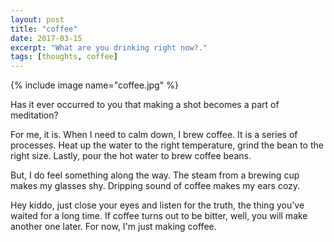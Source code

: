 ```yaml
---
layout: post
title: "coffee"
date: 2017-03-15
excerpt: "What are you drinking right now?."
tags: [thoughts, coffee]
---
```


{% include image name="coffee.jpg" %}

Has it ever occurred to you that making a shot becomes a part of meditation?

For me, it is.
When I need to calm down, I brew coffee. 
It is a series of processes.
Heat up the water to the right temperature, grind the bean to the right size. 
Lastly, pour the hot water to brew coffee beans.

But, I do feel something along the way.
The steam from a brewing cup makes my glasses shy. 
Dripping sound of coffee makes my ears cozy.

Hey kiddo, just close your eyes and listen for the truth, the thing you've waited for a long time.
If coffee turns out to be bitter, well, you will make another one later. For now, I'm just making coffee.
